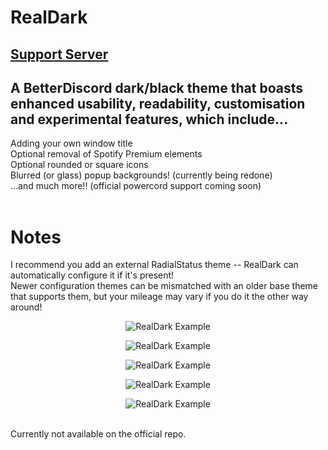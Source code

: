 [dmackserv]: https://discord.gg/pB2SmhC
# RealDark
## [Support Server][dmackserv]<br>
## A BetterDiscord dark/black theme that boasts enhanced usability, readability, customisation and experimental features, which include...
Adding your own window title<br>
Optional removal of Spotify Premium elements<br>
Optional rounded or square icons<br>
Blurred (or glass) popup backgrounds! (currently being redone)<br>
...and much more!! (official powercord support coming soon)<br>
<br>
# Notes
I recommend you add an external RadialStatus theme -- RealDark can automatically configure it if it's present!<br>
Newer configuration themes can be mismatched with an older base theme that supports them, but your mileage may vary if you do it the other way around!<br>
<p align="center"><img src="./img/1.png" alt="RealDark Example"></p>
<p align="center"><img src="./img/2.png" alt="RealDark Example"></p>
<p align="center"><img src="./img/3.png" alt="RealDark Example"></p>
<p align="center"><img src="./img/4.png" alt="RealDark Example"></p>
<p align="center"><img src="./img/5.png" alt="RealDark Example"></p>
<br>Currently not available on the official repo.
